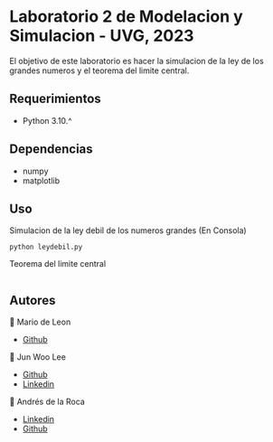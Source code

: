 # Laboratorio 2 de Modelacion y Simulacion - UVG, 2023
El objetivo de este laboratorio es hacer la simulacion de la ley de los grandes numeros y el teorema del limite central.

## Requerimientos
- Python 3.10.^

## Dependencias
- numpy
- matplotlib


## Uso
Simulacion de la ley debil de los numeros grandes
(En Consola)
```
python leydebil.py
```  
Teorema del limite central
```

```

## Autores
👤 Mario de Leon
- <a href="https://github.com/DavidDLM">Github</a>

👤 Jun Woo Lee  
- <a href="https://github.com/jwlh00">Github</a>  
- <a href = "https://www.linkedin.com/in/leejunwoo00/">Linkedin</a>  

👤 Andrés de la Roca  
- <a href = "https://www.linkedin.com/in/andr%C3%A8s-de-la-roca-pineda-10a40319b/">Linkedin</a>  
- <a href="https://github.com/andresdlRoca">Github</a>


